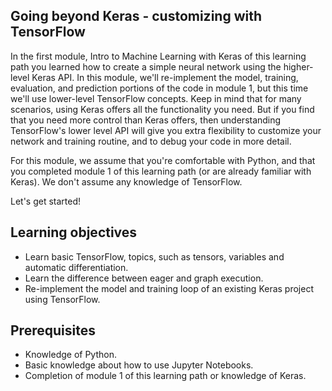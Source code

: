 ## Going beyond Keras - customizing with TensorFlow

In the first module, Intro to Machine Learning with Keras of this learning path you learned how to create a simple neural network using the higher-level Keras API. In this module, we'll re-implement the model, training, evaluation, and prediction portions of the code in module 1, but this time we'll use lower-level TensorFlow concepts. Keep in mind that for many scenarios, using Keras offers all the functionality you need. But if you find that you need more control than Keras offers, then understanding TensorFlow's lower level API will give you extra flexibility to customize your network and training routine, and to debug your code in more detail.

For this module, we assume that you're comfortable with Python, and that you completed module 1 of this learning path (or are already familiar with Keras). We don't assume any knowledge of TensorFlow. 

Let's get started!

## Learning objectives
- Learn basic TensorFlow, topics, such as tensors, variables and automatic differentiation.
- Learn the difference between eager and graph execution.
- Re-implement the model and training loop of an existing Keras project using TensorFlow. 

## Prerequisites
- Knowledge of Python.
- Basic knowledge about how to use Jupyter Notebooks.
- Completion of module 1 of this learning path or knowledge of Keras.

